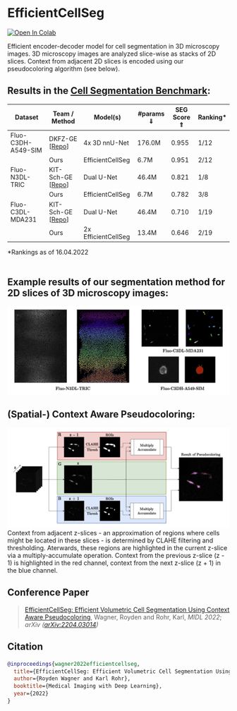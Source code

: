 # EfficientCellSeg
[![Open In Colab](https://colab.research.google.com/assets/colab-badge.svg)](https://colab.research.google.com/drive/19abichcVaeAlbbojcaLUh5c_rCu8pYIL?usp=sharing)

Efficient encoder-decoder model for cell segmentation in 3D microscopy images. 
3D microscopy images are analyzed slice-wise as stacks of 2D slices.
Context from adjacent 2D slices is encoded using our pseudocoloring algorithm (see below). 
  
## Results in the [Cell Segmentation Benchmark](http://celltrackingchallenge.net/latest-csb-results):
<table>
  <thead>
    <tr>
      <th>Dataset</th>
      <th>Team / Method</th>
      <th>Model(s)</th>
      <th>#params &dArr;</th>
      <th>SEG Score &uArr;</th>
      <th>Ranking*</th>
    </tr>
  </thead>
  <tr>
    <td>Fluo-C3DH-A549-SIM</td>
    <td>DKFZ-GE [<a href=https://github.com/MIC-DKFZ/nnUNet>Repo<a/>]</td> 
    <td>4x 3D nnU-Net</td>
    <td>176.0M</td>
    <td>0.955</td>
    <td>1/12</td>
  </tr>
  <tr>
    <td></td>
    <td>Ours</td> 
    <td>EfficientCellSeg</td>
    <td>6.7M</td>
    <td>0.951</td>
    <td>2/12</td>
  </tr>
  <tr>
    <td>Fluo-N3DL-TRIC</td>
    <td>KIT-Sch-GE [<a href=https://git.scc.kit.edu/KIT-Sch-GE/2021_segmentation>Repo<a/>]</td> 
    <td>Dual U-Net</td>
    <td>46.4M</td>
    <td>0.821</td>
    <td>1/8</td>
  </tr>
  <tr>
    <td></td>
    <td>Ours</td> 
    <td>EfficientCellSeg</td>
    <td>6.7M</td>
    <td>0.782</td>
    <td>3/8</td>
  </tr>
  <tr>
    <td>Fluo-C3DL-MDA231</td>
    <td>KIT-Sch-GE [<a href=https://git.scc.kit.edu/KIT-Sch-GE/2021_segmentation>Repo<a/>]</td> 
    <td>Dual U-Net</td>
    <td>46.4M</td>
    <td>0.710</td>
    <td>1/19</td>
  </tr>
  <tr>
    <td></td>
    <td>Ours</td> 
    <td>2x EfficientCellSeg</td>
    <td>13.4M</td>
    <td>0.646</td>
    <td>2/19</td>
  </tr>
</table>
*Rankings as of 16.04.2022
<br></br>

## Example results of our segmentation method for 2D slices of 3D microscopy images:
![Example results](assets/example_2Dslices.png?raw=true "Example Results")

## (Spatial-) Context Aware Pseudocoloring:
![Context Aware Pseudocoloring](assets/context_aware_pcolor.png?raw=true "Context Aware Pseudocoloring")
Context from adjacent z-slices - an approximation of regions where cells might be located in these slices - is determined by CLAHE filtering and thresholding.
Aterwards, these regions are highlighted in the current z-slice via a multiply-accumulate operation.
Context from the previous z-slice (z - 1) is highlighted in the red channel, context from the next z-slice (z + 1) in the blue channel.

## Conference Paper
> [EfficientCellSeg: Efficient Volumetric Cell Segmentation Using Context Aware Pseudocoloring](https://openreview.net/forum?id=KnJsGdhx1kH),
> Wagner, Royden and Rohr, Karl,
> *MIDL 2022*; *arXiv ([arXiv:2204.03014](https://arxiv.org/abs/2204.03014))*

## Citation
```bibtex
@inproceedings{wagner2022efficientcellseg,
  title={EfficientCellSeg: Efficient Volumetric Cell Segmentation Using Context Aware Pseudocoloring},
  author={Royden Wagner and Karl Rohr},
  booktitle={Medical Imaging with Deep Learning},
  year={2022}
}
```
